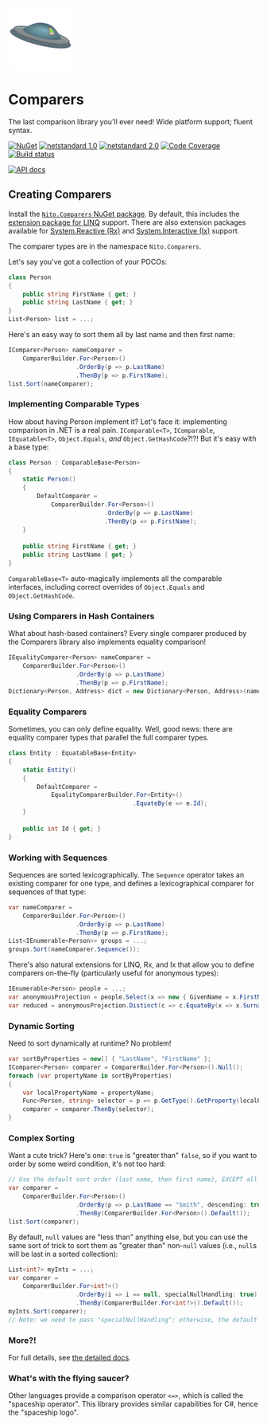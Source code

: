 ![Logo](src/icon.png)

# Comparers

The last comparison library you'll ever need! Wide platform support; fluent syntax.

[![NuGet](https://img.shields.io/nuget/v/Nito.Comparers.svg)](https://www.nuget.org/packages/Nito.Comparers/) [![netstandard 1.0](https://img.shields.io/badge/netstandard-1.0-brightgreen.svg)](https://docs.microsoft.com/en-us/dotnet/standard/net-standard) [![netstandard 2.0](https://img.shields.io/badge/netstandard-2.0-brightgreen.svg)](https://docs.microsoft.com/en-us/dotnet/standard/net-standard) [![Code Coverage](https://coveralls.io/repos/github/StephenCleary/Comparers/badge.svg?branch=master)](https://coveralls.io/github/StephenCleary/Comparers?branch=master) [![Build status](https://ci.appveyor.com/api/projects/status/58i9oeyduahs1p8h/branch/master?svg=true)](https://ci.appveyor.com/project/StephenCleary/comparers/branch/master)

[![API docs](https://img.shields.io/badge/reference%20docs-api-blue.svg)](http://dotnetapis.com/pkg/Nito.Comparers)

## Creating Comparers

Install the [`Nito.Comparers` NuGet package](https://www.nuget.org/packages/Nito.Comparers). By default, this includes the [extension package for LINQ](https://www.nuget.org/packages/Nito.Comparers.Linq) support. There are also extension packages available for [System.Reactive (Rx)](https://www.nuget.org/packages/Nito.Comparers.Rx) and [System.Interactive (Ix)](https://www.nuget.org/packages/Nito.Comparers.Ix) support.

The comparer types are in the namespace `Nito.Comparers`.

Let's say you've got a collection of your POCOs:

```c#
class Person
{
    public string FirstName { get; }
    public string LastName { get; }
}
List<Person> list = ...;
```

Here's an easy way to sort them all by last name and then first name:

```c#
IComparer<Person> nameComparer =
    ComparerBuilder.For<Person>()
                   .OrderBy(p => p.LastName)
                   .ThenBy(p => p.FirstName);
list.Sort(nameComparer);
```

### Implementing Comparable Types

How about having Person implement it?
Let's face it: implementing comparison in .NET is a real pain. `IComparable<T>`, `IComparable`, `IEquatable<T>`, `Object.Equals`, *and* `Object.GetHashCode`?!?!
But it's easy with a base type:

```c#
class Person : ComparableBase<Person>
{
    static Person()
    {
        DefaultComparer =
            ComparerBuilder.For<Person>()
                           .OrderBy(p => p.LastName)
                           .ThenBy(p => p.FirstName);
    }

    public string FirstName { get; }
    public string LastName { get; }
}
```

`ComparableBase<T>` auto-magically implements all the comparable interfaces, including correct overrides of `Object.Equals` and `Object.GetHashCode`.

### Using Comparers in Hash Containers

What about hash-based containers? Every single comparer produced by the Comparers library also implements equality comparison!

```c#
IEqualityComparer<Person> nameComparer =
    ComparerBuilder.For<Person>()
                   .OrderBy(p => p.LastName)
                   .ThenBy(p => p.FirstName);
Dictionary<Person, Address> dict = new Dictionary<Person, Address>(nameComparer);
```

### Equality Comparers

Sometimes, you can only define equality. Well, good news: there are equality comparer types that parallel the full comparer types.

```c#
class Entity : EquatableBase<Entity>
{
    static Entity()
    {
        DefaultComparer =
            EqualityComparerBuilder.For<Entity>()
                                   .EquateBy(e => e.Id);
    }

    public int Id { get; }
}
```

### Working with Sequences

Sequences are sorted lexicographically. The `Sequence` operator takes an existing comparer for one type, and defines a lexicographical comparer for sequences of that type:

```c#
var nameComparer =
    ComparerBuilder.For<Person>()
                   .OrderBy(p => p.LastName)
                   .ThenBy(p => p.FirstName);
List<IEnumerable<Person>> groups = ...;
groups.Sort(nameComparer.Sequence());
```

There's also natural extensions for LINQ, Rx, and Ix that allow you to define comparers on-the-fly (particularly useful for anonymous types):

```c#
IEnumerable<Person> people = ...;
var anonymousProjection = people.Select(x => new { GivenName = x.FirstName, Surname = x.LastName });
var reduced = anonymousProjection.Distinct(c => c.EquateBy(x => x.Surname));
```

### Dynamic Sorting

Need to sort dynamically at runtime? No problem!

```c#
var sortByProperties = new[] { "LastName", "FirstName" };
IComparer<Person> comparer = ComparerBuilder.For<Person>().Null();
foreach (var propertyName in sortByProperties)
{
    var localPropertyName = propertyName;
    Func<Person, string> selector = p => p.GetType().GetProperty(localPropertyName).GetValue(p, null) as string;
    comparer = comparer.ThenBy(selector);
}
```

### Complex Sorting

Want a cute trick? Here's one: `true` is "greater than" `false`, so if you want to order by some weird condition, it's not too hard:

```c#
// Use the default sort order (last name, then first name), EXCEPT all "Smith"s move to the head of the line.
var comparer =
    ComparerBuilder.For<Person>()
                   .OrderBy(p => p.LastName == "Smith", descending: true)
                   .ThenBy(ComparerBuilder.For<Person>().Default());
list.Sort(comparer);
```

By default, `null` values are "less than" anything else, but you can use the same sort of trick to sort them as "greater than" non-`null` values (i.e., `null`s will be last in a sorted collection):

```c#
List<int?> myInts = ...;
var comparer =
    ComparerBuilder.For<int?>()
                   .OrderBy(i => i == null, specialNullHandling: true)
                   .ThenBy(ComparerBuilder.For<int?>().Default());
myInts.Sort(comparer);
// Note: we need to pass "specialNullHandling"; otherwise, the default null-ordering rules will apply.
```

### More?!

For full details, see [the detailed docs](doc).

### What's with the flying saucer?

Other languages provide a comparison operator `<=>`, which is called the "spaceship operator". This library provides similar capabilities for C#, hence the "spaceship logo".
